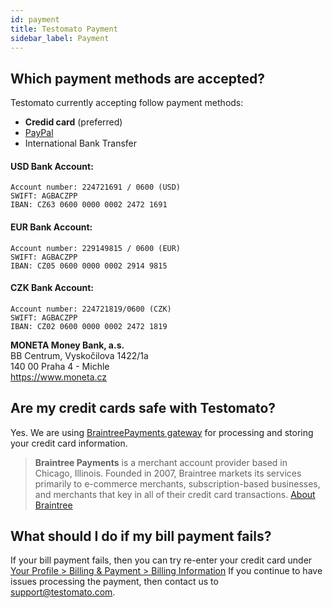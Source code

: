 ```yaml
---
id: payment
title: Testomato Payment
sidebar_label: Payment
---
```


## Which payment methods are accepted?

Testomato currently accepting follow payment methods:

* **Credid card** (preferred)
* [PayPal](https://www.paypal.me/testomato) 
* International Bank Transfer

#### USD Bank Account:

```
Account number: 224721691 / 0600 (USD)
SWIFT: AGBACZPP
IBAN: CZ63 0600 0000 0002 2472 1691
```
#### EUR Bank Account:

```
Account number: 229149815 / 0600 (EUR)
SWIFT: AGBACZPP
IBAN: CZ05 0600 0000 0002 2914 9815
```

#### CZK Bank Account:

```
Account number: 224721819/0600 (CZK)
SWIFT: AGBACZPP
IBAN: CZ02 0600 0000 0002 2472 1819
```

**MONETA Money Bank, a.s.**<br />
BB Centrum, Vyskočilova 1422/1a<br />
140 00 Praha 4 - Michle<br />
https://www.moneta.cz

## Are my credit cards safe with Testomato?

Yes. We are using [BraintreePayments gateway](https://www.braintreepayments.com/) for processing and storing your credit card information.

> **Braintree Payments** is a merchant account provider based in Chicago, Illinois.
Founded in 2007, Braintree markets its services primarily to e-commerce merchants,
subscription-based businesses, and merchants that key in all of their credit card transactions.
[About Braintree](https://www.braintreepayments.com/cz/about-braintree)

## What should I do if my bill payment fails?

If your bill payment fails, then you can try re-enter your credit card under [Your Profile > Billing & Payment > Billing Information](https://www.testomato.com/user/payments/billing) 
If you continue to have issues processing the payment, then contact us to <support@testomato.com>. 